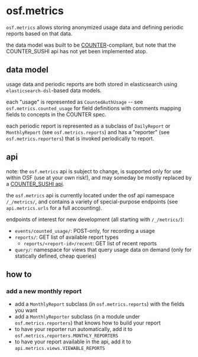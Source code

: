 # osf.metrics

`osf.metrics` allows storing anonymized usage data and defining periodic
reports based on that data.

the data model was built to be [COUNTER](https://cop5.projectcounter.org/en/5.0.2/)-compliant,
but note that the COUNTER_SUSHI api has not yet been implemented atop.

## data model
usage data and periodic reports are both stored in elasticsearch using
`elasticsearch-dsl`-based data models.

each "usage" is represented as `CountedAuthUsage` -- see `osf.metrics.counted_usage`
for field definitions with comments mapping fields to concepts in the COUNTER spec.

each periodic report is represented as a subclass of `DailyReport` or `MonthlyReport`
(see `osf.metrics.reports`) and has a "reporter" (see `osf.metrics.reporters`) that
is invoked periodically to report.

## api
note: the `osf.metrics` api is subject to change, is supported only for use within OSF
(use at your own risk!), and may someday be mostly replaced by a
[COUNTER_SUSHI api](https://cop5.projectcounter.org/en/5.0.2/08-sushi/index.html).

the `osf.metrics` api is currently located under the osf api namespace `/_/metrics/`,
and contains a variety of special-purpose endpoints (see `api.metrics.urls` for a full accounting).

endpoints of interest for new development (all starting with `/_/metrics/`):
- `events/counted_usage/`: POST-only, for recording a usage
- `reports/`: GET list of available report types
  - `reports/<report-id>/recent`: GET list of recent reports
- `query/`: namespace for views that query usage data on demand (only for statically defined, cheap queries)

## how to

### add a new monthly report
- add a `MonthlyReport` subclass (in `osf.metrics.reports`) with the fields you want
- add a `MonthlyReporter` subclass (in a module under `osf.metrics.reporters`)
  that knows how to build your report
- to have your reporter run automatically, add it to `osf.metrics.reporters.MONTHLY_REPORTERS`
- to have your report available in the api, add it to `api.metrics.views.VIEWABLE_REPORTS`
